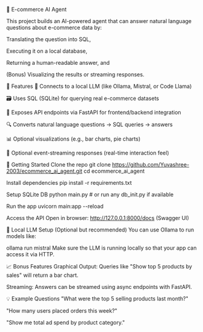 🛒 E-commerce AI Agent


This project builds an AI-powered agent that can answer natural language questions about e-commerce data by:

Translating the question into SQL,

Executing it on a local database,

Returning a human-readable answer, and

(Bonus) Visualizing the results or streaming responses.

📌 Features
🧠 Connects to a local LLM (like Ollama, Mistral, or Code Llama)

🗃️ Uses SQL (SQLite) for querying real e-commerce datasets

🔌 Exposes API endpoints via FastAPI for frontend/backend integration

🔍 Converts natural language questions → SQL queries → answers

📊 Optional visualizations (e.g., bar charts, pie charts)

🔁 Optional event-streaming responses (real-time interaction feel)



🚀 Getting Started
Clone the repo
git clone https://github.com/Yuvashree-2003/ecommerce_ai_agent.git
cd ecommerce_ai_agent

Install dependencies
pip install -r requirements.txt

Setup SQLite DB
python main.py  # or run any db_init.py if available

Run the app
uvicorn main:app --reload

Access the API
Open in browser:
http://127.0.0.1:8000/docs (Swagger UI)

🧠 Local LLM Setup (Optional but recommended)
You can use Ollama to run models like:

ollama run mistral
Make sure the LLM is running locally so that your app can access it via HTTP.

📈 Bonus Features
Graphical Output: Queries like "Show top 5 products by sales" will return a bar chart.

Streaming: Answers can be streamed using async endpoints with FastAPI.

💡 Example Questions
"What were the top 5 selling products last month?"

"How many users placed orders this week?"

"Show me total ad spend by product category."



